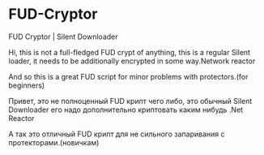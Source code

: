 # FUD-Cryptor
FUD Cryptor | Silent Downloader

<English>
  Hi, this is not a full-fledged FUD crypt of anything, this is a regular Silent loader, it needs to be additionally encrypted in some way.Network reactor

And so this is a great FUD script for minor problems with protectors.(for beginners)
  
 <Russia>

Привет, это не полноценный FUD крипт чего либо, это обычный Silent Downloader его надо дополнительно криптовать каким нибудь .Net Reactor

А так это отличный FUD крипт для не сильного запаривания с протекторами.(новичкам) 

